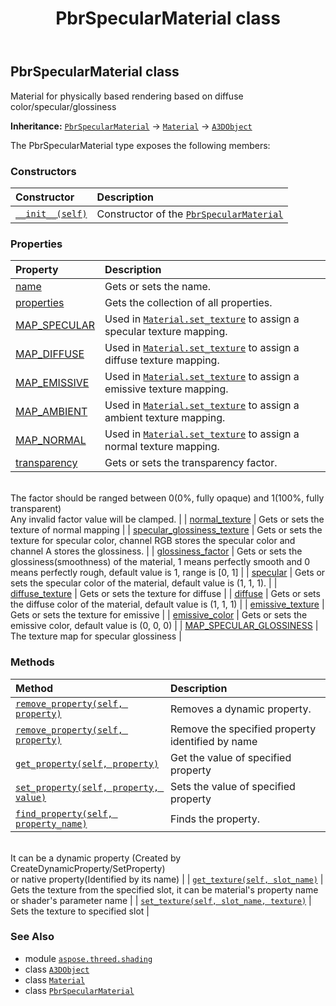﻿---
title: PbrSpecularMaterial class
second_title: Aspose.3D for Python via .NET API References
description: 
type: docs
weight: 40
url: /python-net/aspose.threed.shading/pbrspecularmaterial/
is_root: false
---

## PbrSpecularMaterial class

Material for physically based rendering based on diffuse color/specular/glossiness



**Inheritance:** [`PbrSpecularMaterial`](/3d/python-net/aspose.threed.shading/pbrspecularmaterial) → 
[`Material`](/3d/python-net/aspose.threed.shading/material) → 
[`A3DObject`](/3d/python-net/aspose.threed/a3dobject)



The PbrSpecularMaterial type exposes the following members:

### Constructors
| Constructor | Description |
| :- | :- |
| [`__init__(self)`](/3d/python-net/aspose.threed.shading/pbrspecularmaterial/__init__/#) | Constructor of the [`PbrSpecularMaterial`](/3d/python-net/aspose.threed.shading/pbrspecularmaterial) |


### Properties
| Property | Description |
| :- | :- |
| [name](/3d/python-net/aspose.threed.shading/pbrspecularmaterial/name) | Gets or sets the name. |
| [properties](/3d/python-net/aspose.threed.shading/pbrspecularmaterial/properties) | Gets the collection of all properties. |
| [MAP_SPECULAR](/3d/python-net/aspose.threed.shading/pbrspecularmaterial/map_specular) | Used in [`Material.set_texture`](/3d/python-net/aspose.threed.shading/material/set_texture) to assign a specular texture mapping. |
| [MAP_DIFFUSE](/3d/python-net/aspose.threed.shading/pbrspecularmaterial/map_diffuse) | Used in [`Material.set_texture`](/3d/python-net/aspose.threed.shading/material/set_texture) to assign a diffuse texture mapping. |
| [MAP_EMISSIVE](/3d/python-net/aspose.threed.shading/pbrspecularmaterial/map_emissive) | Used in [`Material.set_texture`](/3d/python-net/aspose.threed.shading/material/set_texture) to assign a emissive texture mapping. |
| [MAP_AMBIENT](/3d/python-net/aspose.threed.shading/pbrspecularmaterial/map_ambient) | Used in [`Material.set_texture`](/3d/python-net/aspose.threed.shading/material/set_texture) to assign a ambient texture mapping. |
| [MAP_NORMAL](/3d/python-net/aspose.threed.shading/pbrspecularmaterial/map_normal) | Used in [`Material.set_texture`](/3d/python-net/aspose.threed.shading/material/set_texture) to assign a normal texture mapping. |
| [transparency](/3d/python-net/aspose.threed.shading/pbrspecularmaterial/transparency) | Gets or sets the transparency factor.<br/>The factor should be ranged between 0(0%, fully opaque) and 1(100%, fully transparent)<br/>Any invalid factor value will be clamped. |
| [normal_texture](/3d/python-net/aspose.threed.shading/pbrspecularmaterial/normal_texture) | Gets or sets the texture of normal mapping |
| [specular_glossiness_texture](/3d/python-net/aspose.threed.shading/pbrspecularmaterial/specular_glossiness_texture) | Gets or sets the texture for specular color, channel RGB stores the specular color and channel A stores the glossiness. |
| [glossiness_factor](/3d/python-net/aspose.threed.shading/pbrspecularmaterial/glossiness_factor) | Gets or sets the glossiness(smoothness) of the material, 1 means perfectly smooth and 0 means perfectly rough, default value is 1, range is [0, 1] |
| [specular](/3d/python-net/aspose.threed.shading/pbrspecularmaterial/specular) | Gets or sets the specular color of the material, default value is (1, 1, 1). |
| [diffuse_texture](/3d/python-net/aspose.threed.shading/pbrspecularmaterial/diffuse_texture) | Gets or sets the texture for diffuse |
| [diffuse](/3d/python-net/aspose.threed.shading/pbrspecularmaterial/diffuse) | Gets or sets the diffuse color of the material, default value is (1, 1, 1) |
| [emissive_texture](/3d/python-net/aspose.threed.shading/pbrspecularmaterial/emissive_texture) | Gets or sets the texture for emissive |
| [emissive_color](/3d/python-net/aspose.threed.shading/pbrspecularmaterial/emissive_color) | Gets or sets the emissive color, default value is (0, 0, 0) |
| [MAP_SPECULAR_GLOSSINESS](/3d/python-net/aspose.threed.shading/pbrspecularmaterial/map_specular_glossiness) | The texture map for specular glossiness |


### Methods
| Method | Description |
| :- | :- |
| [`remove_property(self, property)`](/3d/python-net/aspose.threed.shading/pbrspecularmaterial/remove_property/#aspose.threed.property) | Removes a dynamic property. |
| [`remove_property(self, property)`](/3d/python-net/aspose.threed.shading/pbrspecularmaterial/remove_property/#system.string) | Remove the specified property identified by name |
| [`get_property(self, property)`](/3d/python-net/aspose.threed.shading/pbrspecularmaterial/get_property/#system.string) | Get the value of specified property |
| [`set_property(self, property, value)`](/3d/python-net/aspose.threed.shading/pbrspecularmaterial/set_property/#system.string-system.object) | Sets the value of specified property |
| [`find_property(self, property_name)`](/3d/python-net/aspose.threed.shading/pbrspecularmaterial/find_property/#system.string) | Finds the property.<br/>It can be a dynamic property (Created by CreateDynamicProperty/SetProperty) <br/>or native property(Identified by its name) |
| [`get_texture(self, slot_name)`](/3d/python-net/aspose.threed.shading/pbrspecularmaterial/get_texture/#system.string) | Gets the texture from the specified slot, it can be material's property name or shader's parameter name |
| [`set_texture(self, slot_name, texture)`](/3d/python-net/aspose.threed.shading/pbrspecularmaterial/set_texture/#system.string-aspose.threed.shading.texturebase) | Sets the texture to specified slot |



### See Also
* module [`aspose.threed.shading`](..)
* class [`A3DObject`](/3d/python-net/aspose.threed/a3dobject)
* class [`Material`](/3d/python-net/aspose.threed.shading/material)
* class [`PbrSpecularMaterial`](/3d/python-net/aspose.threed.shading/pbrspecularmaterial)
